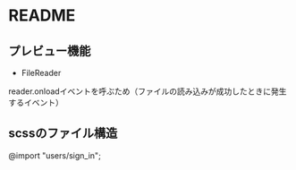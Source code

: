 # README


## プレビュー機能


- FileReader

reader.onloadイベントを呼ぶため（ファイルの読み込みが成功したときに発生するイベント）


## scssのファイル構造

@import "users/sign_in";